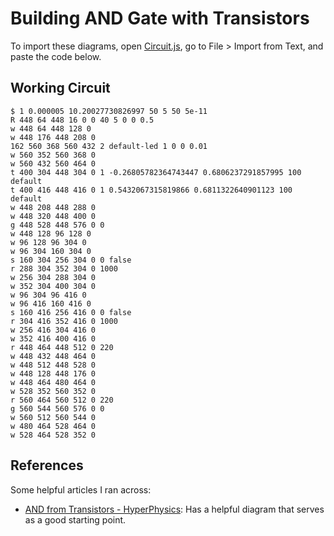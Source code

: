 # Building AND Gate with Transistors

To import these diagrams, open [Circuit.js](https://www.falstad.com/circuit/circuitjs.html), go to File > Import from Text, and paste the code below. 

## Working Circuit

```
$ 1 0.000005 10.20027730826997 50 5 50 5e-11
R 448 64 448 16 0 0 40 5 0 0 0.5
w 448 64 448 128 0
w 448 176 448 208 0
162 560 368 560 432 2 default-led 1 0 0 0.01
w 560 352 560 368 0
w 560 432 560 464 0
t 400 304 448 304 0 1 -0.26805782364743447 0.6806237291857995 100 default
t 400 416 448 416 0 1 0.5432067315819866 0.6811322640901123 100 default
w 448 208 448 288 0
w 448 320 448 400 0
g 448 528 448 576 0 0
w 448 128 96 128 0
w 96 128 96 304 0
w 96 304 160 304 0
s 160 304 256 304 0 0 false
r 288 304 352 304 0 1000
w 256 304 288 304 0
w 352 304 400 304 0
w 96 304 96 416 0
w 96 416 160 416 0
s 160 416 256 416 0 0 false
r 304 416 352 416 0 1000
w 256 416 304 416 0
w 352 416 400 416 0
r 448 464 448 512 0 220
w 448 432 448 464 0
w 448 512 448 528 0
w 448 128 448 176 0
w 448 464 480 464 0
w 528 352 560 352 0
r 560 464 560 512 0 220
g 560 544 560 576 0 0
w 560 512 560 544 0
w 480 464 528 464 0
w 528 464 528 352 0
```

## References

Some helpful articles I ran across:

- [AND from Transistors - HyperPhysics](http://hyperphysics.phy-astr.gsu.edu/hbase/Electronic/trangate.html): Has a helpful diagram that serves as a good starting point.
